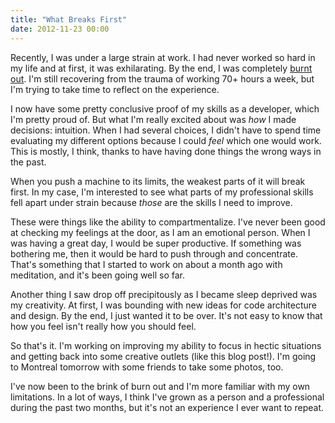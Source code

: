 ```yaml
---
title: "What Breaks First"
date: 2012-11-23 00:00
---
```


Recently, I was under a large strain at work. I had never worked so hard in my life and at first, it was exhilarating. By the end, I was completely [burnt out](/blog/burnt-out). I'm still recovering from the trauma of working 70+ hours a week, but I'm trying to take time to reflect on the experience.

I now have some pretty conclusive proof of my skills as a developer, which I'm pretty proud of. But what I'm really excited about was _how_ I made decisions: intuition. When I had several choices, I didn't have to spend time evaluating my different options because I could _feel_ which one would work. This is mostly, I think, thanks to have having done things the wrong ways in the past.

When you push a machine to its limits, the weakest parts of it will break first. In my case, I'm interested to see what parts of my professional skills fell apart under strain because _those_ are the skills I need to improve.

These were things like the ability to compartmentalize. I've never been good at checking my feelings at the door, as I am an emotional person. When I was having a great day, I would be super productive. If something was bothering me, then it would be hard to push through and concentrate. That's something that I started to work on about a month ago with meditation, and it's been going well so far.

Another thing I saw drop off precipitously as I became sleep deprived was my creativity. At first, I was bounding with new ideas for code architecture and design. By the end, I just wanted it to be over. It's not easy to know that how you feel isn't really how you should feel.

So that's it. I'm working on improving my ability to focus in hectic situations and getting back into some creative outlets (like this blog post!). I'm going to Montreal tomorrow with some friends to take some photos, too.

I've now been to the brink of burn out and I'm more familiar with my own limitations. In a lot of ways, I think I've grown as a person and a professional during the past two months, but it's not an experience I ever want to repeat.

<!-- more -->

